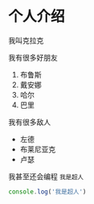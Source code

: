 # 个人介绍
我叫克拉克

我有很多好朋友
1. 布鲁斯
2. 戴安娜
3. 哈尔
4. 巴里

我有很多敌人
* 左德
* 布莱尼亚克
* 卢瑟

我甚至还会编程
`我是超人`

```javascript
console.log('我是超人')
```